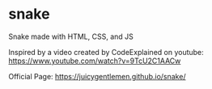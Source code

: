 # snake
Snake made with HTML, CSS, and JS

Inspired by a video created by CodeExplained on youtube:
https://www.youtube.com/watch?v=9TcU2C1AACw

Official Page:
https://juicygentlemen.github.io/snake/
